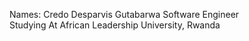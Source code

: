 Names: Credo Desparvis Gutabarwa
Software Engineer  
Studying At African Leadership University, Rwanda

<!---
desparvis/desparvis is a ✨ special ✨ repository because its `README.md` (this file) appears on your GitHub profile.
You can click the Preview link to take a look at your changes.
--->
